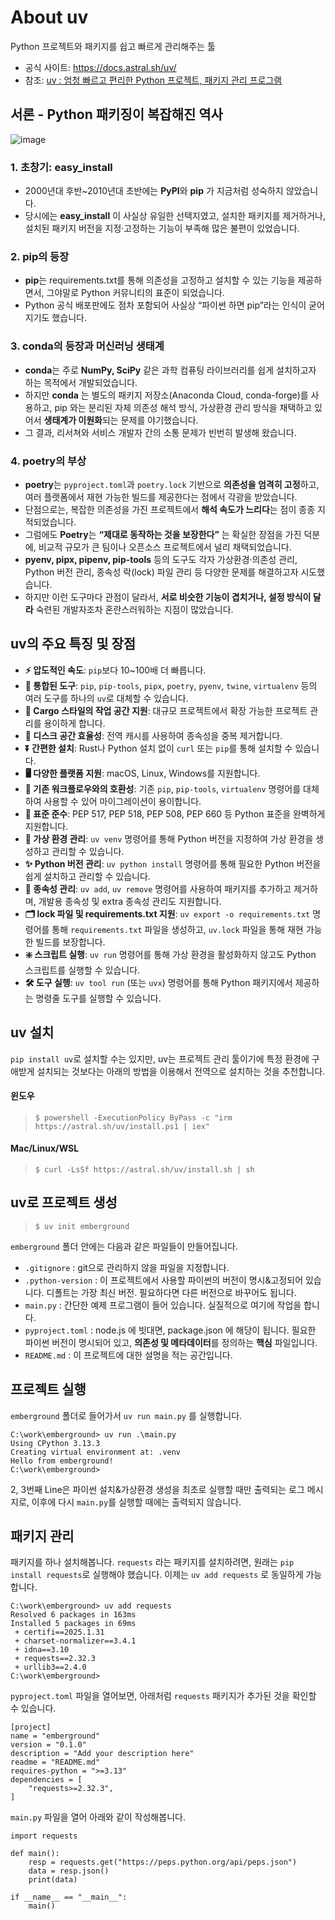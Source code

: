 # About uv
Python 프로젝트와 패키지를 쉽고 빠르게 관리해주는 툴
- 공식 사이트: https://docs.astral.sh/uv/ 
- 참조: [uv : 엄청 빠르고 편리한 Python 프로젝트, 패키지 관리 프로그램](https://wiki.mattabu.com/blog/uv-fast-and-convenient-python-project-package-manager)

## 서론 - Python 패키징이 복잡해진 역사
![image](https://preview.redd.it/2o8wlapqk5h31.png?width=320&crop=smart&auto=webp&s=c86e1d224f0403adaafe5204b00bbb08a4edb946)

### 1. 초창기: easy_install
- 2000년대 후반~2010년대 초반에는 **PyPI**와 **pip** 가 지금처럼 성숙하지 않았습니다.
- 당시에는 **easy_install** 이 사실상 유일한 선택지였고, 설치한 패키지를 제거하거나, 설치된 패키지 버전을 지정·고정하는 기능이 부족해 많은 불편이 있었습니다.

### 2. pip의 등장
- **pip**는 requirements.txt를 통해 의존성을 고정하고 설치할 수 있는 기능을 제공하면서, 그야말로 Python 커뮤니티의 표준이 되었습니다.
- Python 공식 배포판에도 점차 포함되어 사실상 “파이썬 하면 pip”라는 인식이 굳어지기도 했습니다.

### 3. conda의 등장과 머신러닝 생태계
- **conda**는 주로 **NumPy, SciPy** 같은 과학 컴퓨팅 라이브러리를 쉽게 설치하고자 하는 목적에서 개발되었습니다.
- 하지만 **conda** 는 별도의 패키지 저장소(Anaconda Cloud, conda-forge)를 사용하고, pip 와는 분리된 자체 의존성 해석 방식, 가상환경 관리 방식을 채택하고 있어서 **생태계가 이원화**되는 문제를 야기했습니다.
- 그 결과, 리서쳐와 서비스 개발자 간의 소통 문제가 빈번히 발생해 왔습니다.

### 4. poetry의 부상
- **poetry**는 ``pyproject.toml``과 ``poetry.lock`` 기반으로 **의존성을 엄격히 고정**하고, 여러 플랫폼에서 재현 가능한 빌드를 제공한다는 점에서 각광을 받았습니다.
- 단점으로는, 복잡한 의존성을 가진 프로젝트에서 **해석 속도가 느리다**는 점이 종종 지적되었습니다.
- 그럼에도 **Poetry**는 **“제대로 동작하는 것을 보장한다”** 는 확실한 장점을 가진 덕분에, 비교적 규모가 큰 팀이나 오픈소스 프로젝트에서 널리 채택되었습니다.
- **pyenv, pipx, pipenv, pip-tools** 등의 도구도 각자 가상환경·의존성 관리, Python 버전 관리, 종속성 락(lock) 파일 관리 등 다양한 문제를 해결하고자 시도했습니다.
- 하지만 이런 도구마다 관점이 달라서, **서로 비슷한 기능이 겹치거나, 설정 방식이 달라** 숙련된 개발자조차 혼란스러워하는 지점이 많았습니다.

## uv의 주요 특징 및 장점
- **⚡️ 압도적인 속도**: `pip`보다 10~100배 더 빠릅니다.
- **🚀 통합된 도구**: `pip`, `pip-tools`, `pipx`, `poetry`, `pyenv`, `twine`, `virtualenv` 등의 여러 도구를 하나의 `uv`로 대체할 수 있습니다.
- **🏢 Cargo 스타일의 작업 공간 지원**: 대규모 프로젝트에서 확장 가능한 프로젝트 관리를 용이하게 합니다.
- **💾 디스크 공간 효율성**: 전역 캐시를 사용하여 종속성을 중복 제거합니다.
- **⏬ 간편한 설치**: Rust나 Python 설치 없이 `curl` 또는 `pip`를 통해 설치할 수 있습니다.
- **🖥️ 다양한 플랫폼 지원**: macOS, Linux, Windows를 지원합니다.
- **🔩 기존 워크플로우와의 호환성**: 기존 `pip`, `pip-tools`, `virtualenv` 명령어를 대체하여 사용할 수 있어 마이그레이션이 용이합니다.
- **🔗 표준 준수**: PEP 517, PEP 518, PEP 508, PEP 660 등 Python 표준을 완벽하게 지원합니다.
- **🐍 가상 환경 관리**: `uv venv` 명령어를 통해 Python 버전을 지정하여 가상 환경을 생성하고 관리할 수 있습니다.
- **✨ Python 버전 관리**: `uv python install` 명령어를 통해 필요한 Python 버전을 쉽게 설치하고 관리할 수 있습니다.
- **🎨 종속성 관리**: `uv add`, `uv remove` 명령어를 사용하여 패키지를 추가하고 제거하며, 개발용 종속성 및 extra 종속성 관리도 지원합니다.
- **🗂️ lock 파일 및 requirements.txt 지원**: `uv export -o requirements.txt` 명령어를 통해 `requirements.txt` 파일을 생성하고, `uv.lock` 파일을 통해 재현 가능한 빌드를 보장합니다.
- **❇️ 스크립트 실행**: `uv run` 명령어를 통해 가상 환경을 활성화하지 않고도 Python 스크립트를 실행할 수 있습니다.
- **🛠️ 도구 실행**: `uv tool run` (또는 `uvx`) 명령어를 통해 Python 패키지에서 제공하는 명령줄 도구를 실행할 수 있습니다.

## uv 설치
`pip install uv`로 설치할 수는 있지만, uv는 프로젝트 관리 툴이기에 특정 환경에 구애받게 설치되는 것보다는 아래의 방법을 이용해서 전역으로 설치하는 것을 추천합니다.

#### 윈도우
> ``` $ powershell -ExecutionPolicy ByPass -c "irm https://astral.sh/uv/install.ps1 | iex" ```

#### Mac/Linux/WSL
> ``` $ curl -LsSf https://astral.sh/uv/install.sh | sh ```

## uv로 프로젝트 생성
> ``` $ uv init emberground ```

`emberground` 폴더 안에는 다음과 같은 파일들이 만들어집니다.
- `.gitignore` : git으로 관리하지 않을 파일을 지정합니다.
- `.python-version` : 이 프로젝트에서 사용할 파이썬의 버전이 명시&고정되어 있습니다. 디폴트는 가장 최신 버전. 필요하다면 다른 버전으로 바꾸어도 됩니다.
- `main.py` : 간단한 예제 프로그램이 들어 있습니다. 실질적으로 여기에 작업을 합니다.
- `pyproject.toml` : node.js 에 빗대면, package.json 에 해당이 됩니다. 필요한 파이썬 버전이 명시되어 있고, **의존성 및 메타데이터**를 정의하는 **핵심** 파일입니다.
- `README.md` : 이 프로젝트에 대한 설명을 적는 공간입니다.

## 프로젝트 실행
`emberground` 폴더로 들어가서 `uv run main.py` 를 실행합니다.
```
C:\work\emberground> uv run .\main.py
Using CPython 3.13.3
Creating virtual environment at: .venv
Hello from emberground!
C:\work\emberground>
```
2, 3번째 Line은 파이썬 설치&가상환경 생성을 최초로 실행할 때만 출력되는 로그 메시지로, 이후에 다시 `main.py`를 실행할 때에는 출력되지 않습니다.

## 패키지 관리
패키지를 하나 설치해봅니다. `requests` 라는 패키지를 설치하려면, 원래는 `pip install requests`로 실행해야 했습니다. 이제는 `uv add requests` 로 동일하게 가능합니다.
```
C:\work\emberground> uv add requests
Resolved 6 packages in 163ms
Installed 5 packages in 69ms
 + certifi==2025.1.31
 + charset-normalizer==3.4.1
 + idna==3.10
 + requests==2.32.3
 + urllib3==2.4.0
C:\work\emberground>
```

`pyproject.toml` 파일을 열어보면, 아래처럼 `requests` 패키지가 추가된 것을 확인할 수 있습니다.
```
[project]
name = "emberground"
version = "0.1.0"
description = "Add your description here"
readme = "README.md"
requires-python = ">=3.13"
dependencies = [
    "requests>=2.32.3",
]
```

`main.py` 파일을 열어 아래와 같이 작성해봅니다.
```
import requests

def main():
    resp = requests.get("https://peps.python.org/api/peps.json")
    data = resp.json()
    print(data)

if __name__ == "__main__":
    main()
```